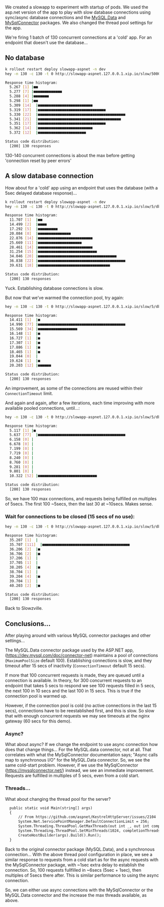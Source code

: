 We created a slowapp to experiment with startup of pods. We used the asp.net version of the app to play with slow database connections using sync/async database connections and the [MySQL.Data](https://dev.mysql.com/doc/connector-net) and [MySqlConnector](https://mysqlconnector.net/) packages. We also changed the thread pool settings for the app.

We're firing 1 batch of 130 concurrent connections at a 'cold' app. For an endpoint that doesn't use the database...

## No database

```sh
k rollout restart deploy slowapp-aspnet -n dev
hey -n 130 -c 130 -t 0 http://slowapp-aspnet.127.0.0.1.xip.io/slow/5000

Response time histogram:
  5.267 [1] |■■
  5.277 [7] |■■■■■■■■■■■■■
  5.288 [4] |■■■■■■■
  5.298 [1] |■■
  5.309 [14]  |■■■■■■■■■■■■■■■■■■■■■■■■■
  5.319 [17]  |■■■■■■■■■■■■■■■■■■■■■■■■■■■■■■■
  5.330 [22]  |■■■■■■■■■■■■■■■■■■■■■■■■■■■■■■■■■■■■■■■■
  5.341 [21]  |■■■■■■■■■■■■■■■■■■■■■■■■■■■■■■■■■■■■■■
  5.351 [17]  |■■■■■■■■■■■■■■■■■■■■■■■■■■■■■■■
  5.362 [14]  |■■■■■■■■■■■■■■■■■■■■■■■■■
  5.372 [12]  |■■■■■■■■■■■■■■■■■■■■■■

Status code distribution:
  [200] 130 responses
```

130-140 concurrent connections is about the max before getting 'connection reset by peer errors'

## A slow database connection

How about for a 'cold' app using an endpoint that uses the database (with a 5sec delayed database response)...

```sh
k rollout restart deploy slowapp-aspnet -n dev
hey -n 130 -c 130 -t 0 http://slowapp-aspnet.127.0.0.1.xip.io/slow/5/db

Response time histogram:
  11.707 [1]  |■■
  14.499 [2]  |■■■■
  17.292 [5]  |■■■■■■■■■
  20.084 [8]  |■■■■■■■■■■■■■■■
  22.876 [14] |■■■■■■■■■■■■■■■■■■■■■■■■■
  25.669 [11] |■■■■■■■■■■■■■■■■■■■■
  28.461 [14] |■■■■■■■■■■■■■■■■■■■■■■■■■
  31.254 [15] |■■■■■■■■■■■■■■■■■■■■■■■■■■■
  34.046 [20] |■■■■■■■■■■■■■■■■■■■■■■■■■■■■■■■■■■■■
  36.838 [22] |■■■■■■■■■■■■■■■■■■■■■■■■■■■■■■■■■■■■■■■■
  39.631 [18] |■■■■■■■■■■■■■■■■■■■■■■■■■■■■■■■■■

Status code distribution:
  [200] 130 responses
```

Yuck. Establishing database connections is slow.

But now that we've warmed the connection pool, try again:

```sh
hey -n 130 -c 130 -t 0 http://slowapp-aspnet.127.0.0.1.xip.io/slow/5/db

Response time histogram:
  14.411 [1]  |■
  14.990 [77] |■■■■■■■■■■■■■■■■■■■■■■■■■■■■■■■■■■■■■■■■
  15.569 [34] |■■■■■■■■■■■■■■■■■■
  16.148 [1]  |■
  16.727 [1]  |■
  17.307 [1]  |■
  17.886 [1]  |■
  18.465 [1]  |■
  19.044 [0]  |
  19.624 [1]  |■
  20.203 [12] |■■■■■■

Status code distribution:
  [200] 130 responses
```

An improvement, as some of the connections are reused within their `ConnectionTimeout` limit.

And again and again, after a few iterations, each time improving with more available pooled connections, until...:

```sh
hey -n 130 -c 130 -t 0 http://slowapp-aspnet.127.0.0.1.xip.io/slow/5/db

Response time histogram:
  5.117 [1] |■
  5.637 [77]  |■■■■■■■■■■■■■■■■■■■■■■■■■■■■■■■■■■■■■■■■
  6.158 [0] |
  6.678 [0] |
  7.199 [0] |
  7.719 [0] |
  8.240 [0] |
  8.760 [0] |
  9.281 [0] |
  9.801 [0] |
  10.322 [52] |■■■■■■■■■■■■■■■■■■■■■■■■■■■

Status code distribution:
  [200] 130 responses
```

So, we have 100 max connections, and requests being fulfilled on multiples of 5secs. The first 100 ~5secs, then the last 30 at ~10secs. Makes sense.

### Wait for connections to be closed (15 secs of no use):

```sh
hey -n 130 -c 130 -t 0 http://slowapp-aspnet.127.0.0.1.xip.io/slow/5/db

Response time histogram:
  35.207 [1]  |
  35.707 [111]  |■■■■■■■■■■■■■■■■■■■■■■■■■■■■■■■■■■■■■■■■
  36.206 [2]  |■
  36.706 [2]  |■
  37.206 [1]  |
  37.705 [1]  |
  38.205 [4]  |■
  38.704 [1]  |
  39.204 [4]  |■
  39.704 [1]  |
  40.203 [2]  |■

Status code distribution:
  [200] 130 responses
```

Back to Slowzville.

## Conclusions...

After playing around with various MySQL connector packages and other settings...

The MySQL.Data connector package used by the ASP.NET app, (https://dev.mysql.com/doc/connector-net) maintains a pool of connections (`MaximumPoolSize` default 100). Establishing connections is slow, and they timeout after 15 secs of inactivity (`ConnectionTimeout` default 15 secs).

If more that 100 concurrent requests is made, they are queued until a connection is available. In theory, for 300 concurrent requests to an endpoint that takes 5 secs to respond we see 100 requests filled in 5 secs, the next 100 in 10 secs and the last 100 in 15 secs. This is true if the connection pool is warmed up.

However, if the connection pool is cold (no active connections in the last 15 secs), connections have to be reestablished first, and this is slow. So slow that with enough concurrent requests we may see timeouts at the nginx gateway (60 secs for this demo).

### Async?

What about async? If we change the endpoint to use async connection how does that change things... For the MySQL.data connector, not at all. That correlates with what the MySqlConnector documentation says; "Async calls map to synchronous I/O" for the MySQL.Data connector. So, we see the same cold-start problem. However, if we use the MySqlConnector (https://mysqlconnector.net/) instead, we see an immediate improvement. Requests are fulfilled in multiples of 5 secs, even from a cold start.

### Threads...

What about changing the thread pool for the server?

```asp
  public static void Main(string[] args)
  {
      // From https://github.com/aspnet/KestrelHttpServer/issues/2104
      System.Net.ServicePointManager.DefaultConnectionLimit = 256;
      System.Threading.ThreadPool.GetMaxThreads(out int _, out int completionThreads);
      System.Threading.ThreadPool.SetMinThreads(1024, completionThreads);
      CreateHostBuilder(args).Build().Run();
  }
```

Back to the original connector package (MySQL.Data), and a synchronous connection... With the above thread pool configuration in place, we see a similar response to requests from a cold start as for the async requests with the MySqlConnector package, with ~1sec extra delay to establish the connection. So, 100 requests fullfilled in ~6secs (5sec + 1sec), then multiples of 5secs there after. This is similar performance to using the async connection.

So, we can either use async connections with the MySqlConnector or the MySQL.Data connector and the increase the max threads available, as above.
